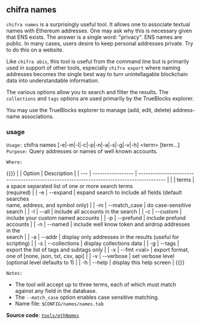## chifra names

`chifra names` is a surprisingly useful tool. It allows one to associate textual names with Ethereum addresses. One may ask why this is necessary given that ENS exists. The answer is a single word: "privacy". ENS names are public. In many cases, users desire to keep personal addresses private. Try to do this on a website.

Like `chifra abis`, this tool is useful from the command line but is primarily used in support of other tools, especially `chifra export` where naming addresses becomes the single best way to turn unintellagable blockchain data into understandable information.

The various options allow you to search and filter the results. The `collections` and `tags` options are used primarily by the TrueBlocks explorer.

You may use the TrueBlocks explorer to manage (add, edit, delete) address-name associations.

### usage

`Usage:`    chifra names [-e|-m|-l|-c|-p|-n|-a|-s|-g|-v|-h] &lt;term&gt; [term...]
`Purpose:`  Query addresses or names of well known accounts.

`Where:`

{{<td>}}
|     | Option            | Description                                                                               |
| --- | ----------------- | ----------------------------------------------------------------------------------------- |
|     | terms             | a space separated list of one or more search terms<br/>(required)                         |
| -e  | --expand          | expand search to include all fields (default searches<br/>name, address, and symbol only) |
| -m  | --match_case      | do case-sensitive search                                                                  |
| -l  | --all             | include all accounts in the search                                                        |
| -c  | --custom          | include your custom named accounts                                                        |
| -p  | --prefund         | include prefund accounts                                                                  |
| -n  | --named           | include well know token and airdrop addresses in the<br/>search                           |
| -a  | --addr            | display only addresses in the results (useful for scripting)                              |
| -s  | --collections     | display collections data                                                                  |
| -g  | --tags            | export the list of tags and subtags only                                                  |
| -x  | --fmt &lt;val&gt; | export format, one of [none, json, txt, csv, api]                                         |
| -v  | --verbose         | set verbose level (optional level defaults to 1)                                          |
| -h  | --help            | display this help screen                                                                  |
{{</td>}}

`Notes:`

- The tool will accept up to three terms, each of which must match against any field in the database.
- The `--match_case` option enables case sensitive matching.
- Name file: `$CONFIG/names/names.tab`

**Source code**: [`tools/ethNames`](https://github.com/TrueBlocks/trueblocks-core/tree/master/src/tools/ethNames)

